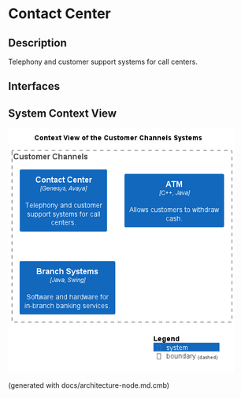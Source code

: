# Contact Center
## Description
Telephony and customer support systems for call centers.


## Interfaces

## System Context View
![Context View of the Customer Channels Systems](../../mybank/customer-channels/context-view.png)


(generated with docs/architecture-node.md.cmb)
